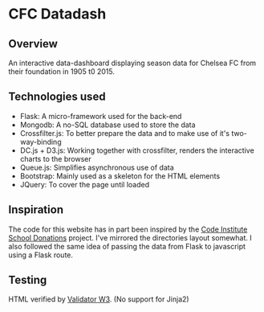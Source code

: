 # CFC Datadash
## Overview
An interactive data-dashboard displaying season data for Chelsea FC from their foundation in 1905 t0 2015.

## Technologies used
* Flask: A micro-framework used for the back-end 
* Mongodb: A no-SQL database used to store the data
* Crossfilter.js: To better prepare the data and to make use of it's two-way-binding
* DC.js + D3.js: Working together with crossfilter, renders the interactive charts to the browser
* Queue.js: Simplifies asynchronous use of data
* Bootstrap: Mainly used as a skeleton for the HTML elements
* JQuery: To cover the page until loaded

## Inspiration
The code for this website has in part been inspired by the 
[Code Institute School Donations](https://github.com/jamcoy/school_donations) project.
I've mirrored the directories layout somewhat. I also followed the same idea of 
passing the data from Flask to javascript using a Flask route.

## Testing
HTML verified by [Validator W3](https://validator.w3.org/nu/#textarea). (No support for Jinja2)